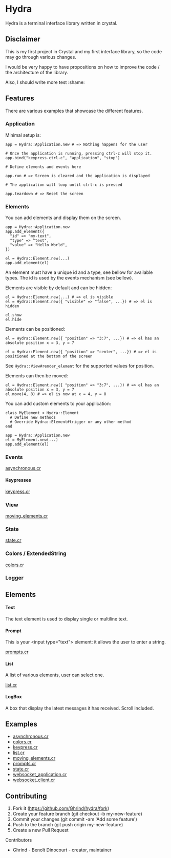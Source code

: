 ﻿# Hydra

Hydra is a terminal interface library written in crystal.

## Disclaimer

This is my first project in Crystal and my first interface library, so the code may go through various changes.

I would be very happy to have propositions on how to improve the code / the architecture of the library.

Also, I should write more test :shame:

## Features

There are various examples that showcase the different features.

### Application

Minimal setup is:

    app = Hydra::Application.new # => Nothing happens for the user

    # Once the application is running, pressing ctrl-c will stop it.
    app.bind("keypress.ctrl-c", "application", "stop")

    # Define elements and events here

    app.run # => Screen is cleared and the application is displayed

    # The application will loop until ctrl-c is pressed

    app.teardown # => Reset the screen

### Elements

You can add elements and display them on the screen.

    app = Hydra::Application.new
    app.add_element({
      "id" => "my-text",
      "type" => "text",
      "value" => "Hello World",
    })

    el = Hydra::Element.new(...)
    app.add_element(el)

An element must have a unique id and a type, see bellow for available types.
The id is used by the events mechanism (see bellow).

Elements are visible by default and can be hidden:

    el = Hydra::Element.new(...) # => el is visible
    el = Hydra::Element.new({ "visible" => "false", ...}) # => el is hidden

    el.show
    el.hide

Elements can be positioned:

    el = Hydra::Element.new({ "position" => "3:7", ...}) # => el has an absolute position x = 3, y = 7

    el = Hydra::Element.new({ "position" => "center", ...}) # => el is positioned at the bottom of the screen

See `Hydra::View#render_element` for the supported values for position.

Elements can then be moved:

    el = Hydra::Element.new({ "position" => "3:7", ...}) # => el has an absolute position x = 3, y = 7
    el.move(4, 8) # => el is now at x = 4, y = 8

You can add custom elements to your application:

    class MyElement < Hydra::Element
      # Define new methods
      # Override Hydra::Element#trigger or any other method
    end

    app = Hydra::Application.new
    el = MyElement.new(...)
    app.add_element(el)

### Events

[asynchronous.cr](examples/asynchronous.cr)

#### Keypresses

[keypress.cr](examples/keypress.cr)

### View

[moving_elements.cr](examples/moving_elements.cr)

### State

[state.cr](examples/state.cr)

### Colors / ExtendedString

[colors.cr](examples/colors.cr)

### Logger

## Elements

#### Text

The text element is used to display single or multiline text.

#### Prompt

This is your &lt;input type="text"> element: it allows the user to enter a string.

[prompts.cr](examples/promps.cr)

#### List

A list of various elements, user can select one.

[list.cr](examples/list.cr)

#### LogBox

A box that display the latest messages it has received. Scroll included.

## Examples

* [asynchronous.cr](examples/asynchronous.cr)
* [colors.cr](examples/colors.cr)
* [keypress.cr](examples/keypress.cr)
* [list.cr](examples/list.cr)
* [moving_elements.cr](examples/moving_elements.cr)
* [prompts.cr](examples/promps.cr)
* [state.cr](examples/state.cr)
* [websocket_application.cr](examples/websocket_application)
* [websocket_client.cr](examples/websocket_client)

## Contributing

1. Fork it (https://github.com/Ghrind/hydra/fork)
2. Create your feature branch (git checkout -b my-new-feature)
3. Commit your changes (git commit -am 'Add some feature')
4. Push to the branch (git push origin my-new-feature)
5. Create a new Pull Request

Contributors

* Ghrind - Benoît Dinocourt - creator, maintainer
